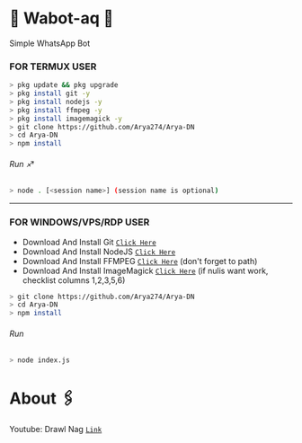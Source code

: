 # 🔰 Wabot-aq 🔰
Simple WhatsApp Bot

### FOR TERMUX USER
```bash
> pkg update && pkg upgrade
> pkg install git -y
> pkg install nodejs -y
> pkg install ffmpeg -y
> pkg install imagemagick -y
> git clone https://github.com/Arya274/Arya-DN
> cd Arya-DN
> npm install
```
###### Run ♐
```bash
> node . [<session name>] (session name is optional)
```

---------

### FOR WINDOWS/VPS/RDP USER
* Download And Install Git [`Click Here`](https://git-scm.com/downloads) <br>
* Download And Install NodeJS [`Click Here`](https://nodejs.org/en/download) <br>
* Download And Install FFMPEG [`Click Here`](https://ffmpeg.org/download.html) (don't forget to path) 
* Download And Install ImageMagick [`Click Here`](https://imagemagick.org/script/download.php) (if nulis want work,  checklist columns 1,2,3,5,6) 
```bash
> git clone https://github.com/Arya274/Arya-DN
> cd Arya-DN
> npm install
```
###### Run
```bash
> node index.js
```

# About 🖇️
Youtube: Drawl Nag [`Link`](https://youtube.com/c/DrawlNag) <sosmed>
